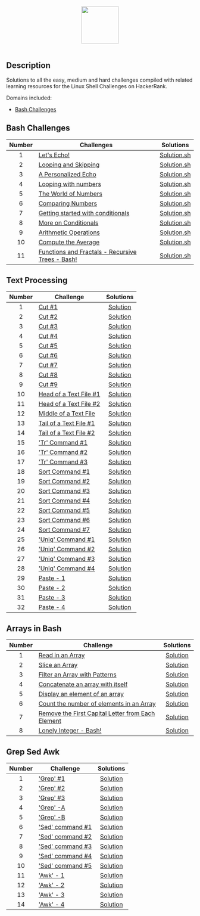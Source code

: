 <p align="center">  
	<br>
	<a href="https://www.hackerrank.com/profile/gaikwad_kunal">
        <img height=100 src="https://hrcdn.net/community-frontend/assets/brand/logo-new-white-green-a5cb16e0ae.svg"> 
    	</a>
	<br>
	<br>
</p>

## Description
Solutions to all the easy, medium and hard challenges compiled with related learning resources for the Linux Shell Challenges on HackerRank. 

Domains included: 
* [Bash Challenges](https://github.com/Hacker_rank-Linux_Shell#bash-challenges)


## Bash Challenges

| Number | Challenges | Solutions |
|:------:|------------|:---------:|
| 1 |[Let's Echo!](https://www.hackerrank.com/challenges/bash-tutorials-lets-echo/problem) | [Solution.sh](Hacker_rank-Linux_Shell/Bash/Let's_Echo.sh)
| 2 |[Looping and Skipping](https://www.hackerrank.com/challenges/bash-tutorials---looping-and-skipping/problem) | [Solution.sh](Challenges/Bash/Looping%20and%20Skipping.sh)
| 3 |[A Personalized Echo](https://www.hackerrank.com/challenges/bash-tutorials---a-personalized-echo/problem) | [Solution.sh](Challenges/Bash/A%20Personalized%20Echo.sh)
| 4 |[Looping with numbers](https://www.hackerrank.com/challenges/bash-tutorials---looping-with-numbers/problem) |  [Solution.sh](Challenges/Bash/Looping%20with%20Numbers.sh)
| 5 |[The World of Numbers](https://www.hackerrank.com/challenges/bash-tutorials---the-world-of-numbers/problem) | [Solution.sh](Challenges/Bash/The%20World%20of%20Numbers.sh)
| 6 |[Comparing Numbers](https://www.hackerrank.com/challenges/bash-tutorials---comparing-numbers/problem) | [Solution.sh](Challenges/Bash/Comparing%20Numbers.sh)
| 7 |[Getting started with conditionals](https://www.hackerrank.com/challenges/bash-tutorials---getting-started-with-conditionals/problem) | [Solution.sh](Challenges/Bash/Getting%20started%20with%20conditionals.sh)
| 8 |[More on Conditionals](https://www.hackerrank.com/challenges/bash-tutorials---more-on-conditionals/problem) | [Solution.sh](Challenges/Bash/More%20on%20Conditionals.sh)
| 9 |[Arithmetic Operations](https://www.hackerrank.com/challenges/bash-tutorials---arithmetic-operations/problem) | [Solution.sh](Challenges/Bash/Arithmetic%20Operations.sh)
| 10|[Compute the Average](https://www.hackerrank.com/challenges/bash-tutorials---compute-the-average/problem) | [Solution.sh](Challenges/Bash/Compute%20the%20average.sh)
| 11|[Functions and Fractals - Recursive Trees - Bash!](https://www.hackerrank.com/challenges/fractal-trees-all/problem) | [Solution.sh](Challenges/Bash/Functions%20and%20Fractals%20-%20Recursive%20Trees%20-%20Bash!.sh)

## Text Processing

| Number | Challenge | Solutions |
|:------:|-----------|:---------:|
|1|[Cut #1](https://www.hackerrank.com/challenges/text-processing-cut-1/problem) | [Solution](Challenges/Text%20Processing/Cut%20%231.sh) |
|2|[Cut #2](https://www.hackerrank.com/challenges/text-processing-cut-2/problem) | [Solution](Challenges/Text%20Processing/Cut%20%232.sh) |
|3|[Cut #3](https://www.hackerrank.com/challenges/text-processing-cut-3/problem) | [Solution](Challenges/Text%20Processing/Cut%20%233.sh) |
|4|[Cut #4](https://www.hackerrank.com/challenges/text-processing-cut-4/problem) | [Solution](Challenges/Text%20Processing/Cut%20%234%20.sh) |
|5|[Cut #5](https://www.hackerrank.com/challenges/text-processing-cut-5/problem) | [Solution](Challenges/Text%20Processing/Cut%20%235.sh) |
|6|[Cut #6](https://www.hackerrank.com/challenges/text-processing-cut-6/problem) | [Solution](Challenges/Text%20Processing/Cut%20%236.sh) |
|7|[Cut #7](https://www.hackerrank.com/challenges/text-processing-cut-7/problem) | [Solution](Challenges/Text%20Processing/Cut%20%237.sh) |
|8|[Cut #8](https://www.hackerrank.com/challenges/text-processing-cut-8/problem) | [Solution](Challenges/Text%20Processing/Cut%20%238.sh) |
|9|[Cut #9](https://www.hackerrank.com/challenges/text-processing-cut-9/problem) | [Solution](Challenges/Text%20Processing/Cut%20%239.sh) |
|10|[Head of a Text File #1](https://www.hackerrank.com/challenges/text-processing-head-1/problem) | [Solution](Challenges/Text%20Processing/Head%20of%20a%20Text%20File%20%231.sh) |
|11|[Head of a Text File #2](https://www.hackerrank.com/challenges/text-processing-head-2/problem) | [Solution](Challenges/Text%20Processing/Head%20of%20a%20Text%20File%20%232.sh) |
|12|[Middle of a Text File](https://www.hackerrank.com/challenges/text-processing-in-linux---the-middle-of-a-text-file/problem) | [Solution](Challenges/Text%20Processing/Middle%20of%20a%20Text%20File.sh) |
|13|[Tail of a Text File #1](https://www.hackerrank.com/challenges/text-processing-tail-1/problem) | [Solution](Challenges/Text%20Processing/Tail%20of%20a%20Text%20File%20%231.sh) |
|14|[Tail of a Text File #2](https://www.hackerrank.com/challenges/text-processing-tail-2/problem) | [Solution](Challenges/Text%20Processing/Tail%20of%20a%20Text%20File%20%232.sh) |
|15|['Tr' Command #1](https://www.hackerrank.com/challenges/text-processing-tr-1/problem) | [Solution](Challenges/Text%20Processing/'Tr'%20Command%20%231.sh) |
|16|['Tr' Command #2](https://www.hackerrank.com/challenges/text-processing-tr-2/problem) | [Solution](Challenges/Text%20Processing/'Tr'%20Command%20%232.sh) |
|17|['Tr' Command #3](https://www.hackerrank.com/challenges/text-processing-tr-3/problem) | [Solution](Challenges/Text%20Processing/'Tr'%20Command%20%233.sh) |
|18|[Sort Command #1](https://www.hackerrank.com/challenges/text-processing-sort-1/problem) | [Solution](Challenges/Text%20Processing/Sort%20Command%20%231.sh) |
|19|[Sort Command #2](https://www.hackerrank.com/challenges/text-processing-sort-2/problem) | [Solution](Challenges/Text%20Processing/Sort%20Command%20%232.sh) |
|20|[Sort Command #3](https://www.hackerrank.com/challenges/text-processing-sort-3/problem) | [Solution](Challenges/Text%20Processing/Sort%20Command%20%233.sh) |
|21|[Sort Command #4](https://www.hackerrank.com/challenges/text-processing-sort-4/problem) | [Solution](Challenges/Text%20Processing/Sort%20Command%20%234.sh) |
|22|[Sort Command #5](https://www.hackerrank.com/challenges/text-processing-sort-5/problem) | [Solution](Challenges/Text%20Processing/Sort%20Command%20%235.sh) |
|23|[Sort Command #6](https://www.hackerrank.com/challenges/text-processing-sort-6/problem) | [Solution](Challenges/Text%20Processing/Sort%20command%20%236.sh) |
|24|[Sort Command #7](https://www.hackerrank.com/challenges/text-processing-sort-7/problem) | [Solution](Challenges/Text%20Processing/Sort%20command%20%237.sh) |
|25|['Uniq' Command #1](https://www.hackerrank.com/challenges/text-processing-in-linux-the-uniq-command-1/problem) | [Solution](Challenges/Text%20Processing/'Uniq'%20Command%20%231.sh) |
|26|['Uniq' Command #2](https://www.hackerrank.com/challenges/text-processing-in-linux-the-uniq-command-2/problem) | [Solution](Challenges/Text%20Processing/'Uniq'%20Command%20%232.sh) |
|27|['Uniq' Command #3](https://www.hackerrank.com/challenges/text-processing-in-linux-the-uniq-command-3/problem)| [Solution](Challenges/Text%20Processing/'Uniq'%20Command%20%233.sh) |
|28|['Uniq' Command #4](https://www.hackerrank.com/challenges/text-processing-in-linux-the-uniq-command-4/problem) | [Solution](Challenges/Text%20Processing/'Uniq'%20Command%20%234.sh) |
|29|[Paste - 1](https://www.hackerrank.com/challenges/paste-1/problem) | [Solution](Challenges/Text%20Processing/Paste%20-%201.sh) |
|30|[Paste - 2](https://www.hackerrank.com/challenges/paste-2/problem) | [Solution](Challenges/Text%20Processing/Paste%20-%202.sh) |
|31|[Paste - 3](https://www.hackerrank.com/challenges/paste-3/problem) | [Solution](Challenges/Text%20Processing/Paste%20-%203.sh) |
|32|[Paste - 4](https://www.hackerrank.com/challenges/paste-4/problem) | [Solution](Challenges/Text%20Processing/Paste%20-%204.sh) |


## Arrays in Bash

| Number | Challenge | Solutions |
|:------:|-----------|:---------:|
|1|[Read in an Array](https://www.hackerrank.com/challenges/bash-tutorials-read-in-an-array/problem) | [Solution](Challenges/Arrays%20in%20Bash/Read%20in%20an%20Array.sh) |
|2|[Slice an Array](https://www.hackerrank.com/challenges/bash-tutorials-slice-an-array/problem) | [Solution](Challenges/Arrays%20in%20Bash/Slice%20an%20Array.sh) |
|3|[Filter an Array with Patterns](https://www.hackerrank.com/challenges/bash-tutorials-filter-an-array-with-patterns/problem) | [Solution](Challenges/Arrays%20in%20Bash/Filter%20an%20Array%20with%20Patterns.sh) |
|4|[Concatenate an array with itself](https://www.hackerrank.com/challenges/bash-tutorials-concatenate-an-array-with-itself/problem) | [Solution](Challenges/Arrays%20in%20Bash/Concatenate%20an%20array%20with%20itself.sh) |
|5|[Display an element of an array](https://www.hackerrank.com/challenges/bash-tutorials-display-the-third-element-of-an-array/problem) | [Solution](Challenges/Arrays%20in%20Bash/Display%20an%20element%20of%20an%20array.sh) |
|6|[Count the number of elements in an Array](https://www.hackerrank.com/challenges/bash-tutorials-count-the-number-of-elements-in-an-array/problem) | [Solution](Challenges/Arrays%20in%20Bash/Count%20the%20number%20of%20elements%20in%20an%20Array.sh) |
|7|[Remove the First Capital Letter from Each Element](https://www.hackerrank.com/challenges/bash-tutorials-remove-the-first-capital-letter-from-each-array-element/problem) | [Solution](Challenges/Arrays%20in%20Bash/Remove%20the%20First%20Capital%20Letter%20from%20Each%20Element.sh) |
|8|[Lonely Integer - Bash!](https://www.hackerrank.com/challenges/lonely-integer-2/problem) | [Solution](Challenges/Arrays%20in%20Bash/Lonely%20Integer%20-%20Bash!.sh) |

## Grep Sed Awk

| Number | Challenge | Solutions |
|:------:|-----------|:---------:|
|1|['Grep' #1](https://www.hackerrank.com/challenges/text-processing-in-linux-the-grep-command-1/problem) | [Solution](Challenges/Grep%20Sed%20Awk/'Grep'%20%231.sh) |
|2|['Grep' #2](https://www.hackerrank.com/challenges/text-processing-in-linux-the-grep-command-2/problem) | [Solution](Challenges/Grep%20Sed%20Awk/'Grep'%20%232.sh) |
|3|['Grep' #3](https://www.hackerrank.com/challenges/text-processing-in-linux-the-grep-command-3/problem) | [Solution](Challenges/Grep%20Sed%20Awk/'Grep'%20%233.sh) |
|4|['Grep' -A](https://www.hackerrank.com/challenges/text-processing-in-linux-the-grep-command-4/problem) | [Solution](Challenges/Grep%20Sed%20Awk/'Grep'%20-A.sh) |
|5|['Grep' -B](https://www.hackerrank.com/challenges/text-processing-in-linux-the-grep-command-5/problem) | [Solution](Challenges/Grep%20Sed%20Awk/'Grep'%20-%20B.sh) |
|6|['Sed' command #1](https://www.hackerrank.com/challenges/text-processing-in-linux-the-sed-command-1/problem) | [Solution](Challenges/Grep%20Sed%20Awk/'Sed'%20command%20%231.sh) |
|7|['Sed' command #2](https://www.hackerrank.com/challenges/text-processing-in-linux-the-sed-command-2/problem) | [Solution](Challenges/Grep%20Sed%20Awk/'Sed'%20command%20%232.sh) |
|8|['Sed' command #3](https://www.hackerrank.com/challenges/text-processing-in-linux-the-sed-command-3/problem) | [Solution](Challenges/Grep%20Sed%20Awk/'Sed'%20command%20%233.sh) |
|9|['Sed' command #4](https://www.hackerrank.com/challenges/sed-command-4/problem) | [Solution](Challenges/Grep%20Sed%20Awk/'Sed'%20command%20%234.sh) |
|10|['Sed' command #5](https://www.hackerrank.com/challenges/sed-command-5/problem) | [Solution](Challenges/Grep%20Sed%20Awk/'Sed'%20command%20%235.sh) |
|11|['Awk' - 1](https://www.hackerrank.com/challenges/awk-1/problem) | [Solution](Challenges/Grep%20Sed%20Awk/'Awk'%20-%201.sh) |
|12|['Awk' - 2](https://www.hackerrank.com/challenges/awk-2/problem) | [Solution](Challenges/Grep%20Sed%20Awk/'Awk'%20-%202.sh) |
|13|['Awk' - 3](https://www.hackerrank.com/challenges/awk-3/problem) | [Solution](Challenges/Grep%20Sed%20Awk/'Awk'%20-%203.sh) |
|14|['Awk' - 4](https://www.hackerrank.com/challenges/awk-4/problem) | [Solution](Challenges/Grep%20Sed%20Awk/'Awk'%20-%204.sh) |


